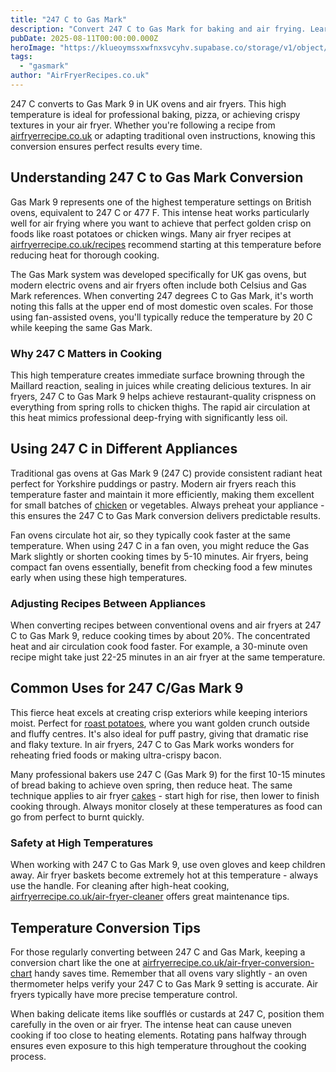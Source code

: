 ```yaml
---
title: "247 C to Gas Mark"
description: "Convert 247 C to Gas Mark for baking and air frying. Learn the exact Gas Mark equivalent and how to adjust recipes for perfect results every time."
pubDate: 2025-08-11T00:00:00.000Z
heroImage: "https://klueoymssxwfnxsvcyhv.supabase.co/storage/v1/object/public/md/247-c-to-gas-mark-126e1d79.png"
tags:
  - "gasmark"
author: "AirFryerRecipes.co.uk"
---
```


<p>247 C converts to Gas Mark 9 in UK ovens and air fryers. This high temperature is ideal for professional baking, pizza, or achieving crispy textures in your air fryer. Whether you're following a recipe from <a href=https://www.airfryerrecipe.co.uk>airfryerrecipe.co.uk</a> or adapting traditional oven instructions, knowing this conversion ensures perfect results every time.</p>

<h2>Understanding 247 C to Gas Mark Conversion</h2>
<p>Gas Mark 9 represents one of the highest temperature settings on British ovens, equivalent to 247 C or 477 F. This intense heat works particularly well for air frying where you want to achieve that perfect golden crisp on foods like roast potatoes or chicken wings. Many air fryer recipes at <a href=https://www.airfryerrecipe.co.uk/recipes>airfryerrecipe.co.uk/recipes</a> recommend starting at this temperature before reducing heat for thorough cooking.</p>
<p>The Gas Mark system was developed specifically for UK gas ovens, but modern electric ovens and air fryers often include both Celsius and Gas Mark references. When converting 247 degrees C to Gas Mark, it's worth noting this falls at the upper end of most domestic oven scales. For those using fan-assisted ovens, you'll typically reduce the temperature by 20 C while keeping the same Gas Mark.</p>

<h3>Why 247 C Matters in Cooking</h3>
<p>This high temperature creates immediate surface browning through the Maillard reaction, sealing in juices while creating delicious textures. In air fryers, 247 C to Gas Mark 9 helps achieve restaurant-quality crispness on everything from spring rolls to chicken thighs. The rapid air circulation at this heat mimics professional deep-frying with significantly less oil.</p>

<h2>Using 247 C in Different Appliances</h2>
<p>Traditional gas ovens at Gas Mark 9 (247 C) provide consistent radiant heat perfect for Yorkshire puddings or pastry. Modern air fryers reach this temperature faster and maintain it more efficiently, making them excellent for small batches of <a href=https://www.airfryerrecipe.co.uk/recipe-category/chicken>chicken</a> or vegetables. Always preheat your appliance - this ensures the 247 C to Gas Mark conversion delivers predictable results.</p>
<p>Fan ovens circulate hot air, so they typically cook faster at the same temperature. When using 247 C in a fan oven, you might reduce the Gas Mark slightly or shorten cooking times by 5-10 minutes. Air fryers, being compact fan ovens essentially, benefit from checking food a few minutes early when using these high temperatures.</p>

<h3>Adjusting Recipes Between Appliances</h3>
<p>When converting recipes between conventional ovens and air fryers at 247 C to Gas Mark 9, reduce cooking times by about 20%. The concentrated heat and air circulation cook food faster. For example, a 30-minute oven recipe might take just 22-25 minutes in an air fryer at the same temperature.</p>

<h2>Common Uses for 247 C/Gas Mark 9</h2>
<p>This fierce heat excels at creating crisp exteriors while keeping interiors moist. Perfect for <a href=https://www.airfryerrecipe.co.uk/recipe-category/potatoes>roast potatoes</a>, where you want golden crunch outside and fluffy centres. It's also ideal for puff pastry, giving that dramatic rise and flaky texture. In air fryers, 247 C to Gas Mark works wonders for reheating fried foods or making ultra-crispy bacon.</p>
<p>Many professional bakers use 247 C (Gas Mark 9) for the first 10-15 minutes of bread baking to achieve oven spring, then reduce heat. The same technique applies to air fryer <a href=https://www.airfryerrecipe.co.uk/recipe-category/cakes>cakes</a> - start high for rise, then lower to finish cooking through. Always monitor closely at these temperatures as food can go from perfect to burnt quickly.</p>

<h3>Safety at High Temperatures</h3>
<p>When working with 247 C to Gas Mark 9, use oven gloves and keep children away. Air fryer baskets become extremely hot at this temperature - always use the handle. For cleaning after high-heat cooking, <a href=https://www.airfryerrecipe.co.uk/air-fryer-cleaner>airfryerrecipe.co.uk/air-fryer-cleaner</a> offers great maintenance tips.</p>

<h2>Temperature Conversion Tips</h2>
<p>For those regularly converting between 247 C and Gas Mark, keeping a conversion chart like the one at <a href=https://www.airfryerrecipe.co.uk/air-fryer-conversion-chart>airfryerrecipe.co.uk/air-fryer-conversion-chart</a> handy saves time. Remember that all ovens vary slightly - an oven thermometer helps verify your 247 C to Gas Mark 9 setting is accurate. Air fryers typically have more precise temperature control.</p>
<p>When baking delicate items like soufflés or custards at 247 C, position them carefully in the oven or air fryer. The intense heat can cause uneven cooking if too close to heating elements. Rotating pans halfway through ensures even exposure to this high temperature throughout the cooking process.</p>